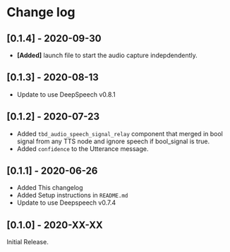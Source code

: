 # Change log

## [0.1.4] - 2020-09-30
- **[Added]** launch file to start the audio capture indepdendently.

## [0.1.3] - 2020-08-13
- Update to use DeepSpeech v0.8.1

## [0.1.2] - 2020-07-23
- Added `tbd_audio_speech_signal_relay` component that merged in bool signal from any TTS node and ignore speech if bool_signal is true.
- Added `confidence` to the Utterance message.

## [0.1.1] - 2020-06-26
- Added This changelog
- Added Setup instructions in `README.md`
- Update to use Deepspeech v0.7.4

## [0.1.0] - 2020-XX-XX
Initial Release.
